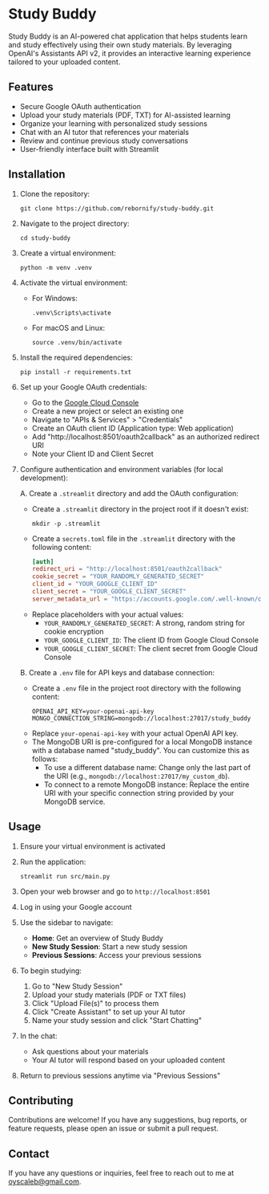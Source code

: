 # Study Buddy

Study Buddy is an AI-powered chat application that helps students learn and study effectively using their own study materials. By leveraging OpenAI's Assistants API v2, it provides an interactive learning experience tailored to your uploaded content.

## Features

- Secure Google OAuth authentication
- Upload your study materials (PDF, TXT) for AI-assisted learning
- Organize your learning with personalized study sessions
- Chat with an AI tutor that references your materials
- Review and continue previous study conversations
- User-friendly interface built with Streamlit

## Installation

1. Clone the repository:
   ```
   git clone https://github.com/rebornify/study-buddy.git
   ```

2. Navigate to the project directory:
   ```
   cd study-buddy
   ```

3. Create a virtual environment:
   ```
   python -m venv .venv
   ```

4. Activate the virtual environment:
   - For Windows:
     ```
     .venv\Scripts\activate
     ```
   - For macOS and Linux:
     ```
     source .venv/bin/activate
     ```

5. Install the required dependencies:
   ```
   pip install -r requirements.txt
   ```

6. Set up your Google OAuth credentials:
   - Go to the [Google Cloud Console](https://console.cloud.google.com/)
   - Create a new project or select an existing one
   - Navigate to "APIs & Services" > "Credentials"
   - Create an OAuth client ID (Application type: Web application)
   - Add "http://localhost:8501/oauth2callback" as an authorized redirect URI
   - Note your Client ID and Client Secret

7. Configure authentication and environment variables (for local development):
   
   A. Create a `.streamlit` directory and add the OAuth configuration:
   - Create a `.streamlit` directory in the project root if it doesn't exist:
     ```
     mkdir -p .streamlit
     ```
   - Create a `secrets.toml` file in the `.streamlit` directory with the following content:
     ```toml
     [auth]
     redirect_uri = "http://localhost:8501/oauth2callback"
     cookie_secret = "YOUR_RANDOMLY_GENERATED_SECRET"
     client_id = "YOUR_GOOGLE_CLIENT_ID"
     client_secret = "YOUR_GOOGLE_CLIENT_SECRET"
     server_metadata_url = "https://accounts.google.com/.well-known/openid-configuration"
     ```
   - Replace placeholders with your actual values:
     - `YOUR_RANDOMLY_GENERATED_SECRET`: A strong, random string for cookie encryption
     - `YOUR_GOOGLE_CLIENT_ID`: The client ID from Google Cloud Console
     - `YOUR_GOOGLE_CLIENT_SECRET`: The client secret from Google Cloud Console
   
   B. Create a `.env` file for API keys and database connection:
   - Create a `.env` file in the project root directory with the following content:
     ```
     OPENAI_API_KEY=your-openai-api-key
     MONGO_CONNECTION_STRING=mongodb://localhost:27017/study_buddy
     ```
   - Replace `your-openai-api-key` with your actual OpenAI API key.
   - The MongoDB URI is pre-configured for a local MongoDB instance with a database named "study_buddy". You can customize this as follows:
     - To use a different database name: Change only the last part of the URI (e.g., `mongodb://localhost:27017/my_custom_db`).
     - To connect to a remote MongoDB instance: Replace the entire URI with your specific connection string provided by your MongoDB service.

## Usage

1. Ensure your virtual environment is activated

2. Run the application:
   ```
   streamlit run src/main.py
   ```

3. Open your web browser and go to `http://localhost:8501`

4. Log in using your Google account

5. Use the sidebar to navigate:
   - **Home**: Get an overview of Study Buddy
   - **New Study Session**: Start a new study session
   - **Previous Sessions**: Access your previous sessions

6. To begin studying:
   1. Go to "New Study Session"
   2. Upload your study materials (PDF or TXT files)
   3. Click "Upload File(s)" to process them
   4. Click "Create Assistant" to set up your AI tutor
   5. Name your study session and click "Start Chatting"

7. In the chat:
   - Ask questions about your materials
   - Your AI tutor will respond based on your uploaded content

8. Return to previous sessions anytime via "Previous Sessions"

## Contributing

Contributions are welcome! If you have any suggestions, bug reports, or feature requests, please open an issue or submit a pull request.

## Contact

If you have any questions or inquiries, feel free to reach out to me at [oyscaleb@gmail.com](mailto:oyscaleb@gmail.com).